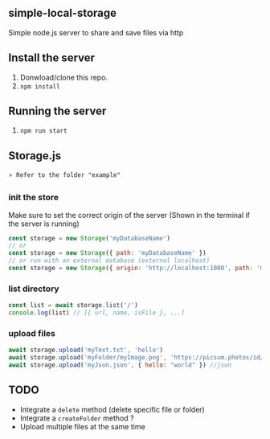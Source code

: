 ## simple-local-storage
Simple node.js server to share and save files via http

## Install the server
1. Donwload/clone this repo.
2. `npm install`

## Running the server
1. `npm run start`

## Storage.js
```
⭐️ Refer to the folder "example"
```

### init the store
Make sure to set the correct origin of the server (Shown in the terminal if the server is running)
```javascript
const storage = new Storage('myDatabaseName')
// or
const storage = new Storage({ path: 'myDatabaseName' })
// or run with an external database (external localhost)
const storage = new Storage({ origin: 'http://localhost:1080', path: 'myDatabaseName' })
```
### list directory
```javascript
const list = await storage.list('/')
console.log(list) // [{ url, name, isFile }, ...]
```
### upload files
```javascript
await storage.upload('myText.txt', 'hello')
await storage.upload('myFolder/myImage.png', 'https://picsum.photos/id/237/200/300') // creates folder "myFolder" if inexistant
await storage.upload('myJson.json', { hello: "world" }) //json
```
## TODO
- Integrate a `delete` method (delete specific file or folder)
- Integrate a `createFolder` method ?
- Upload multiple files at the same time
